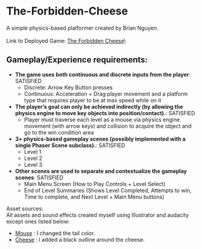 # The-Forbidden-Cheese
A simple physics-based platformer created by Brian Nguyen.\
\
Link to Deployed Game: [The Forbidden Cheese](https://brian-mt-nguyen.github.io/The-Forbidden-Cheese/)\
## Gameplay/Experience requirements:
- **The game uses both continuous and discrete inputs from the player**: SATISFIED
    - Discrete: Arrow Key Button presses
    - Continuous: Acceleration + Drag player movement and a platform type that requires player to be at max speed while on it
- **The player’s goal can only be achieved indirectly (by allowing the physics engine to move key objects into position/contact).**: SATISFIED
    - Player must traverse each level as a mouse via physics engine movement (with arrow keys) and collision to acquire the object and go to the win condition area
- **3+ physics-based gameplay scenes (possibly implemented with a single Phaser Scene subclass).**: SATISFIED
    - Level 1
    - Level 2
    - Level 3
- **Other scenes are used to separate and contextualize the gameplay scenes**: SATISFIED
    - Main Menu Screen (How to Play Controls + Level Select)
    - End of Level Summaries (Shows Level Completed, Attempts to win, Time to complete, and Next Level + Main Menu buttons)

Asset sources:\
All assets and sound effects created myself using Illustrator and audacity except ones listed below:
- [Mouse](https://www.pngkit.com/bigpic/u2e6r5t4q8a9e6r5/) : I changed the tail color.
- [Cheese](http://pixelartmaker.com/art/605a4c2a78ea075) : I added a black outline around the cheese.
